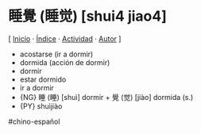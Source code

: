 # 睡覺 (睡觉) [shui4 jiao4]
[ [Inicio](https://github.com/jucardus/jucardus.github.io/blob/main/index.md) · [Índice](https://github.com/jucardus/jucardus.github.io/blob/main/indice.md) · [Actividad](https://github.com/jucardus/jucardus.github.io/blob/main/actividad.md) · [Autor](https://jucardus.github.io) ]

* acostarse (ir a dormir)
* dormida (acción de dormir)
* dormir
* estar dormido
* ir a dormir
* {NG} 睡 (睡) [shuì] dormir + 覺 (觉) [jiào] dormida (s.)
* {PY} shuìjiào

#chino-español
